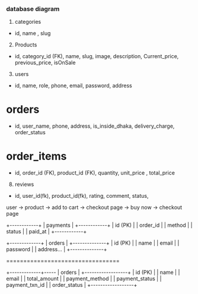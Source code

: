 ### database diagram 

1. categories
- id, name , slug


2. Products
- id, category_id (FK), name, slug, image, description, Current_price,  previous_price, isOnSale 


3. users
- id, name, role, phone, email, password, address


<!-- 4. carts
- id, user_id (FK)


5. cart_items
- id, cart_id (FK), product_id (FK), quantity, unit_price -->



# orders 
- id, user_name, phone, address, is_inside_dhaka, delivery_charge, order_status


# order_items
- id, order_id (FK), product_id (FK), quantity, unit_price , total_price


8. reviews 
- id, user_id(fk), product_id(fk), rating, comment, status, 





user -> product -> add to cart -> checkout page
                -> buy now     -> checkout page



+------------+
|  payments  |
+------------+
| id (PK)    |
| order_id   |
| method     |
| status     |
| paid_at    |
+------------+


+-------------+ 
|   orders    |
+--------------+
| id (PK)      |
| name         |
| email        |
| password     |
| address...   |
+--------------+


=================================

+-------------+----- 
|   orders         |
+------------------+
| id (PK)          |
| name             |
| email            |
| total_amount     |
| payment_method   |
| payment_status   |
| payment_txn_id   |
| order_status     |
+------------------+


